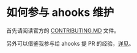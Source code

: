 # 如何参与 ahooks 维护

首先请阅读官方的 [CONTRIBUTING.MD](https://github.com/alibaba/hooks/blob/master/CONTRIBUTING.MD) 文件。

另外可以借鉴我参与给 ahooks 提 PR 的经验，[详见](./blog/contribution.md)。
